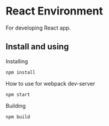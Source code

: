 # React Environment

For developing React app.

## Install and using

Installing

```
npm install
```

How to use for webpack dev-server

```
npm start
```

Building

```
npm build
```